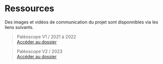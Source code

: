 # Ressources

Des images et vidéos de communication du projet sont disponnibles via les liens suivants.

> Paléoscope V1 / 2021 à 2022  
[Accéder au dossier](https://drive.google.com/drive/folders/1DoWNeqmb4-QRWx0g8ThbbuOMAsSGNViT)

> Paléoscope V2 / 2023  
[Accéder au dossier](https://drive.google.com/drive/folders/1oRZQrpVq4K27DpgzkshMvEr3RF8xdbVT)
